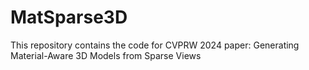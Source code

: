 # MatSparse3D
This repository contains the code for CVPRW 2024 paper: Generating Material-Aware 3D Models from Sparse Views
